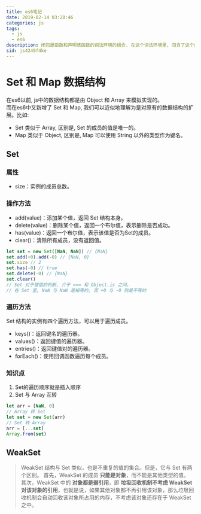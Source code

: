 ```yaml
---
title: es6笔记
date: 2019-02-14 03:20:46
categories: js
tags:
  - js
  - es6
description: 闭包是函数和声明该函数的词法环境的组合. 在这个词法环境里, 包含了这个闭包创建时所能访问的所有局部变量
sid: js4249f4ke
---
```

# Set 和 Map 数据结构

在es6以前, js中的数据结构都是由 Object 和 Array 来模拟实现的。  
而在es6中又新增了 Set 和 Map, 我们可以近似地理解为是对原有的数据结构的扩展。比如:   
  * Set 类似于 Array, 区别是, Set 的成员的值是唯一的。  
  * Map 类似于 Object, 区别是, Map 可以使用 String 以外的类型作为键名。  

## Set
### [](#属性 "属性")属性
  *   size：实例的成员总数。

### 操作方法
  * add(value)：添加某个值，返回 Set 结构本身。
  * delete(value)：删除某个值，返回一个布尔值，表示删除是否成功。
  * has(value)：返回一个布尔值，表示该值是否为Set的成员。
  * clear()：清除所有成员，没有返回值。
  ``` javascript
  let set = new Set([NaN, NaN]) // {NaN}
  set.add(+0).add(-0) // {NaN, 0}
  set.size // 2
  set.has(-0) // true
  set.delete(-0) // {NaN}
  set.clear()
  // Set 对于键值的判断, 介于 === 和 Object.is 之间。
  // 在 Set 里, NaN 与 NaN 是相等的, 而 +0 与 -0 则是不等的
  ```

### 遍历方法

  Set 结构的实例有四个遍历方法，可以用于遍历成员。
  * keys()：返回键名的遍历器。
  * values()：返回键值的遍历器。
  * entries()：返回键值对的遍历器。
  * forEach()：使用回调函数遍历每个成员。

### 知识点

1. Set的遍历顺序就是插入顺序
2. Set 与 Array 互转
``` javascript
let arr = [NaN, 0]
// Array 转 Set
let set = new Set(arr)
// Set 转 Array
arr = [...set]
Array.from(set)
```

## WeakSet
> WeakSet 结构与 Set 类似，也是不重复的值的集合。但是，它与 Set 有两个区别。
  首先，WeakSet 的成员 **只能是对象**，而不能是其他类型的值。
  其次，WeakSet 中的 **对象都是弱引用**，即 **垃圾回收机制不考虑 WeakSet 对该对象的引用**，也就是说，如果其他对象都不再引用该对象，那么垃圾回收机制会自动回收该对象所占用的内存，不考虑该对象还存在于 WeakSet 之中。